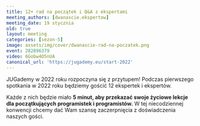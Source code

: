 ```yaml
---
title: 12+ rad na początek i Q&A z ekspertami
meeting_authors: [dwanascie.ekspertow]
meeting_date: 19 stycznia
old: true
layout: meeting
categories: [sezon-5]
image: assets/img/cover/dwanascie-rad-na-poczatek.png
event: 282896379
video: 6Gobw4O5nUA
canonical_url: 'https://jugademy.eu/start-2022'
---
```


JUGademy w 2022 roku rozpoczyna się z przytupem! Podczas pierwszego spotkania w 2022 roku będziemy gościć 12 ekspertek i ekspertów.

Każde z nich będzie miało **5 minut, aby przekazać swoje życiowe lekcje dla początkujących programistek i programistów.**
W tej niecodziennej konwencji chcemy dać Wam szansę zaczerpnięcia z doświadczenia naszych gości.
